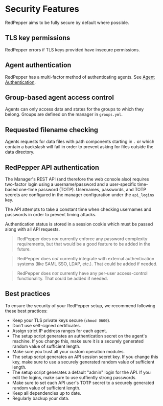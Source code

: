 # Security Features

RedPepper aims to be fully secure by default where possible.

## TLS key permissions

RedPepper errors if TLS keys provided have insecure permissions.

## Agent authentication

RedPepper has a multi-factor method of authenticating agents. See [Agent Authentication](authentication.md).

## Group-based agent access control

Agents can only access data and states for the groups to which they belong. Groups are defined on the manager in `groups.yml`.

## Requested filename checking

Agents requests for data files with path components starting in `.` or which contain a backslash will fail in order to prevent asking for files outside the data directory.

## RedPepper API authentication

The Manager's REST API (and therefore the web console also) requires two-factor login using a username/password and a user-specific time-based one-time password (TOTP).
Usernames, passwords, and TOTP secrets are configured in the manager configuration under the `api_logins` key.

The API attempts to take a constant time when checking usernames and passwords in order to prevent timing attacks.

Authentication status is stored in a session cookie which must be passed along with all API requests.

> RedPepper does _not_ currently enforce any password complexity requirements, but that would be a good feature to be added in the future.

> RedPepper does _not_ currently integrate with external authentication systems (like SAML SSO, LDAP, etc.). That could be added if needed.

> RedPepper does _not_ currently have any per-user access-control functionality. That could be added if needed.

## Best practices

To ensure the security of your RedPepper setup, we recommend following these best practices:

- Keep your TLS private keys secure (`chmod 0600`).
- Don't use self-signed certificates.
- Assign strict IP address ranges for each agent.
- The setup script generates an authentication secret on the agent's machine. If you change this, make sure it is a securely generated random value of sufficient length.
- Make sure you trust all your custom operation modules.
- The setup script generates an API session secret key. If you change this key, make sure to use a securely generated random value of sufficient length.
- The setup script generates a default "admin" login for the API. If you edit the logins, make sure to use suffiently strong passwords.
- Make sure to set each API user's TOTP secret to a securely generated random value of sufficient length.
- Keep all dependencies up to date.
- Regularly backup your data.
